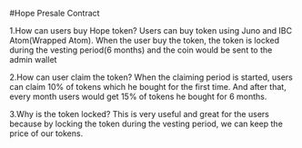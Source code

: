 #Hope Presale Contract

1.How can users buy Hope token?
 Users can buy token using Juno and IBC Atom(Wrapped Atom).
 When the user buy the token, the token is locked during the vesting period(6 months) and the coin would be sent to the admin wallet

2.How can user claim the token?
 When the claiming period is started, users can claim 10% of tokens which he bought for the first time.
 And after that, every month users would get 15% of tokens he bought for 6 months.

3.Why is the token locked?
 This is very useful and great for the users because by locking the token during the vesting period, we can keep the price of our tokens.
